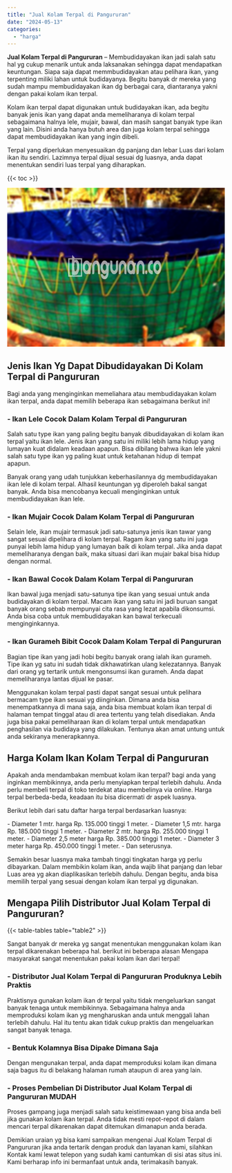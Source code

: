 ```yaml
---
title: "Jual Kolam Terpal di Pangururan"
date: "2024-05-13"
categories: 
  - "harga"
---
```


**Jual Kolam Terpal di Pangururan** – Membudidayakan ikan jadi salah satu hal yg cukup menarik untuk anda laksanakan sehingga dapat mendapatkan keuntungan. Siapa saja dapat memmbudidayakan atau pelihara ikan, yang terpenting miliki lahan untuk budidayanya. Begitu banyak dr mereka yang sudah mampu membudidayakan ikan dg berbagai cara, diantaranya yakni dengan pakai kolam ikan terpal.

Kolam ikan terpal dapat digunakan untuk budidayakan ikan, ada begitu banyak jenis ikan yang dapat anda memeliharanya di kolam terpal sebagaimana halnya lele, mujair, bawal, dan masih sangat banyak type ikan yang lain. Disini anda hanya butuh area dan juga kolam terpal sehingga dapat membudidayakan ikan yang ingin dibeli.

Terpal yang diperlukan menyesuaikan dg panjang dan lebar Luas dari kolam ikan itu sendiri. Lazimnya terpal dijual sesuai dg luasnya, anda dapat menentukan sendiri luas terpal yang diharapkan.

{{< toc >}}

![Jual Kolam Terpal di Pangururan](/images/jual-kolam-terpal-58.png)

## Jenis Ikan Yg Dapat Dibudidayakan Di Kolam Terpal di Pangururan

Bagi anda yang menginginkan memeliahara atau membudidayakan kolam ikan terpal, anda dapat memilih beberapa ikan sebagaimana berikut ini!

### \- Ikan Lele Cocok Dalam Kolam Terpal di Pangururan

Salah satu type ikan yang paling begitu banyak dibudidayakan di kolam ikan terpal yaitu ikan lele. Jenis ikan yang satu ini miliki lebih lama hidup yang lumayan kuat didalam keadaan apapun. Bisa dibilang bahwa ikan lele yakni salah satu type ikan yg paling kuat untuk ketahanan hidup di tempat apapun.

Banyak orang yang udah tunjukkan keberhasilannya dg membudidayakan ikan lele di kolam terpal. Alhasil keuntungan yg diperoleh bakal sangat banyak. Anda bisa mencobanya kecuali menginginkan untuk membudidayakan ikan lele.

### \- Ikan Mujair Cocok Dalam Kolam Terpal di Pangururan

Selain lele, ikan mujair termasuk jadi satu-satunya jenis ikan tawar yang sangat sesuai dipelihara di kolam terpal. Ragam ikan yang satu ini juga punyai lebih lama hidup yang lumayan baik di kolam terpal. Jika anda dapat memeliharanya dengan baik, maka situasi dari ikan mujair bakal bisa hidup dengan normal.

### \- Ikan Bawal Cocok Dalam Kolam Terpal di Pangururan

Ikan bawal juga menjadi satu-satunya tipe ikan yang sesuai untuk anda budidayakan di kolam terpal. Macam ikan yang satu ini jadi buruan sangat banyak orang sebab mempunyai cita rasa yang lezat apabila dikonsumsi. Anda bisa coba untuk membudidayakan kan bawal terkecuali menginginkannya.

### \- Ikan Gurameh Bibit Cocok Dalam Kolam Terpal di Pangururan

Bagian tipe ikan yang jadi hobi begitu banyak orang ialah ikan gurameh. Tipe ikan yg satu ini sudah tidak dikhawatirkan ulang kelezatannya. Banyak dari orang yg tertarik untuk mengonsumsi ikan gurameh. Anda dapat memeliharanya lantas dijual ke pasar.

Menggunakan kolam terpal pasti dapat sangat sesuai untuk pelihara bermacam type ikan sesuai yg diinginkan. Dimana anda bisa menempatkannya di mana saja, anda bisa membuat kolam ikan terpal di halaman tempat tinggal atau di area tertentu yang telah disediakan. Anda juga bisa pakai pemeliharaan ikan di kolam terpal untuk mendapatkan penghasilan via budidaya yang dilakukan. Tentunya akan amat untung untuk anda sekiranya menerapkannya.

## Harga Kolam Ikan Kolam Terpal di Pangururan

Apakah anda mendambakan membuat kolam ikan terpal? bagi anda yang inginkan membikinnya, anda perlu menyiapkan terpal terlebih dahulu. Anda perlu membeli terpal di toko terdekat atau membelinya via online. Harga terpal berbeda-beda, keadaan itu bisa dicermati dr aspek luasnya.

Berikut lebih dari satu daftar harga terpal berdasarkan luasnya:

\- Diameter 1 mtr. harga Rp. 135.000 tinggi 1 meter. - Diameter 1,5 mtr. harga Rp. 185.000 tinggi 1 meter. - Diameter 2 mtr. harga Rp. 255.000 tinggi 1 meter. - Diameter 2,5 meter harga Rp. 385.000 tinggi 1 meter. - Diameter 3 meter harga Rp. 450.000 tinggi 1 meter. - Dan seterusnya.

Semakin besar luasnya maka tambah tinggi tingkatan harga yg perlu dibayarkan. Dalam membikin kolam ikan, anda wajib lihat panjang dan lebar Luas area yg akan diaplikasikan terlebih dahulu. Dengan begitu, anda bisa memilih terpal yang sesuai dengan kolam ikan terpal yg digunakan.

## Mengapa Pilih Distributor Jual Kolam Terpal di Pangururan?

{{< table-tables table="table2" >}}

Sangat banyak dr mereka yg sangat menentukan menggunakan kolam ikan terpal dikarenakan beberapa hal. berikut ini beberapa alasan Mengapa masyarakat sangat menentukan pakai kolam ikan dari terpal!

### \- Distributor Jual Kolam Terpal di Pangururan Produknya Lebih Praktis

Praktisnya gunakan kolam ikan dr terpal yaitu tidak mengeluarkan sangat banyak tenaga untuk membikinnya. Sebagaimana halnya anda memproduksi kolam ikan yg mengharuskan anda untuk menggali lahan terlebih dahulu. Hal itu tentu akan tidak cukup praktis dan mengeluarkan sangat banyak tenaga.

### \- Bentuk Kolamnya Bisa Dipake Dimana Saja

Dengan mengunakan terpal, anda dapat memproduksi kolam ikan dimana saja bagus itu di belakang halaman rumah ataupun di area yang lain.

### \- Proses Pembelian Di Distributor Jual Kolam Terpal di Pangururan MUDAH

Proses gampang juga menjadi salah satu keistimewaan yang bisa anda beli jika gunakan kolam ikan terpal. Anda tidak mesti repot-repot di dalam mencari terpal dikarenakan dapat ditemukan dimanapun anda berada.

Demikian uraian yg bisa kami sampaikan mengenai Jual Kolam Terpal di Pangururan jika anda tertarik dengan produk dan layanan kami, silahkan Kontak kami lewat telepon yang sudah kami cantumkan di sisi atas situs ini. Kami berharap info ini bermanfaat untuk anda, terimakasih banyak.

